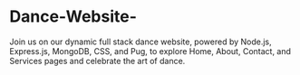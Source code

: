 # Dance-Website-
Join us on our dynamic full stack dance website, powered by Node.js, Express.js, MongoDB, CSS, and Pug, to explore Home, About, Contact, and Services pages and celebrate the art of dance.
